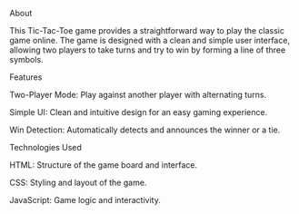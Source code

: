 About

This Tic-Tac-Toe game provides a straightforward way to play the classic game online. The game is designed with a clean and simple user interface, allowing two players to take turns and try to win by forming a line of three symbols.

Features

Two-Player Mode: Play against another player with alternating turns.

Simple UI: Clean and intuitive design for an easy gaming experience.

Win Detection: Automatically detects and announces the winner or a tie.

Technologies Used

HTML: Structure of the game board and interface.

CSS: Styling and layout of the game.

JavaScript: Game logic and interactivity.
